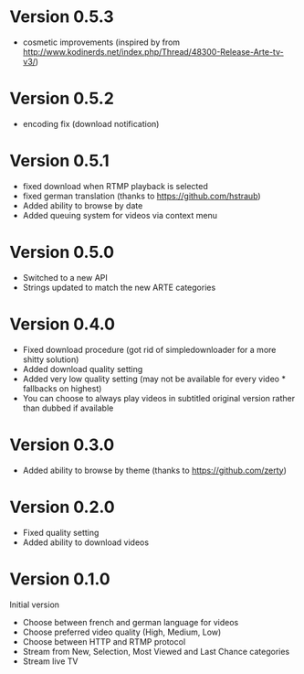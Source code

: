 # Version 0.5.3

* cosmetic improvements (inspired by from http://www.kodinerds.net/index.php/Thread/48300-Release-Arte-tv-v3/)

# Version 0.5.2

* encoding fix (download notification)

# Version 0.5.1

* fixed download when RTMP playback is selected
* fixed german translation (thanks to https://github.com/hstraub)
* Added ability to browse by date
* Added queuing system for videos via context menu

# Version 0.5.0

* Switched to a new API
* Strings updated to match the new ARTE categories

# Version 0.4.0

* Fixed download procedure (got rid of simpledownloader for a more shitty solution)
* Added download quality setting
* Added very low quality setting (may not be available for every video * fallbacks on highest)
* You can choose to always play videos in subtitled original version rather than dubbed if available

# Version 0.3.0

* Added ability to browse by theme (thanks to https://github.com/zerty)

# Version 0.2.0

* Fixed quality setting
* Added ability to download videos

# Version 0.1.0

Initial version

* Choose between french and german language for videos
* Choose preferred video quality (High, Medium, Low)
* Choose between HTTP and RTMP protocol
* Stream from New, Selection, Most Viewed and Last Chance categories
* Stream live TV